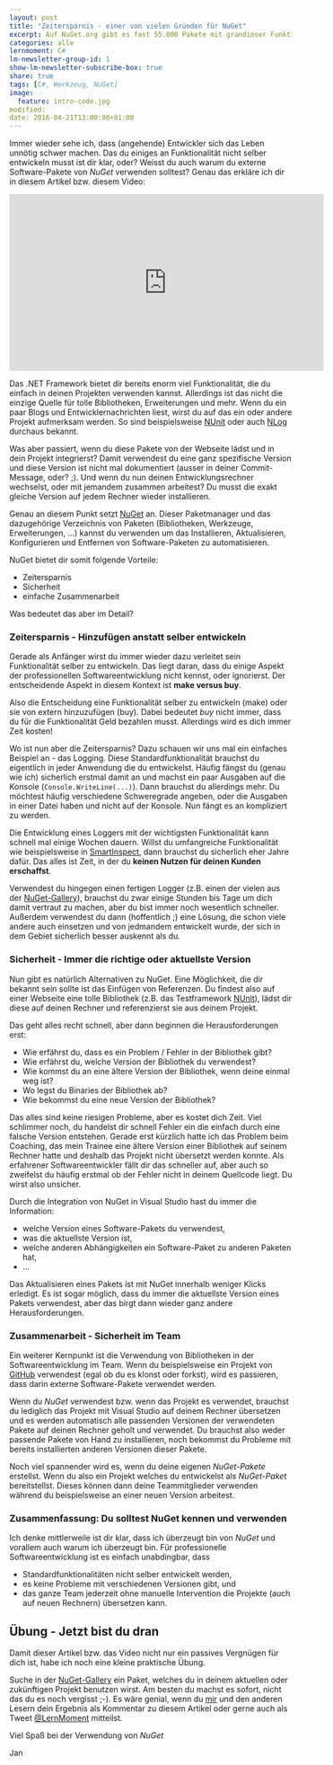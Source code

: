 ```yaml
---
layout: post
title: "Zeitersparnis - einer von vielen Gründen für NuGet"
excerpt: Auf NuGet.org gibt es fast 55.000 Pakete mit grandioser Funktionalität. Nutze Sie!
categories: alle
lernmoment: C#
lm-newsletter-group-id: 1
show-lm-newsletter-subscribe-box: true
share: true
tags: [C#, Werkzeug, NuGet]
image:
  feature: intro-code.jpg
modified:
date: 2016-04-21T13:00:00+01:00
---
```


Immer wieder sehe ich, dass (angehende) Entwickler sich das Leben unnötig schwer machen. Das du einiges an Funktionalität nicht selber entwickeln musst ist dir klar, oder? Weisst du auch warum du externe Software-Pakete von *NuGet* verwenden solltest? Genau das erkläre ich dir in diesem Artikel bzw. diesem Video:

<iframe width="560" height="315" src="https://www.youtube.com/embed/WsvhwW2M7AY" frameborder="0"></iframe>

Das .NET Framework bietet dir bereits enorm viel Funktionalität, die du einfach in deinen Projekten verwenden kannst. Allerdings ist das nicht die einzige Quelle für tolle Bibliotheken, Erweiterungen und mehr. Wenn du ein paar Blogs und Entwicklernachrichten liest, wirst du auf das ein oder andere Projekt aufmerksam werden. So sind beispielsweise <a href="http://www.nunit.org" target="_blank">NUnit</a> oder auch <a href="http://nlog-project.org" target="_blank">NLog</a> durchaus bekannt.

Was aber passiert, wenn du diese Pakete von der Webseite lädst und in dein Projekt integrierst? Damit verwendest du eine ganz spezifische Version und diese Version ist nicht mal dokumentiert (ausser in deiner Commit-Message, oder? ;). Und wenn du nun deinen Entwicklungsrechner wechselst, oder mit jemandem zusammen arbeitest? Du musst die exakt gleiche Version auf jedem Rechner wieder installieren.

Genau an diesem Punkt setzt <a href="http://www.nuget.org" target="_blank">NuGet</a> an. Dieser Paketmanager und das dazugehörige Verzeichnis von Paketen (Bibliotheken, Werkzeuge, Erweiterungen, ...) kannst du verwenden um das Installieren, Aktualisieren, Konfigurieren und Entfernen von Software-Paketen zu automatisieren.

NuGet bietet dir somit folgende Vorteile:

- Zeitersparnis
- Sicherheit
- einfache Zusammenarbeit

Was bedeutet das aber im Detail?

### Zeitersparnis - Hinzufügen anstatt selber entwickeln

Gerade als Anfänger wirst du immer wieder dazu verleitet sein Funktionalität selber zu entwickeln. Das liegt daran, dass du einige Aspekt der professionellen Softwareentwicklung nicht kennst, oder ignorierst. Der entscheidende Aspekt in diesem Kontext ist **make versus buy**.

Also die Entscheidung eine Funktionalität selber zu entwickeln (make) oder sie von extern hinzuzufügen (buy). Dabei bedeutet *buy* nicht immer, dass du für die Funktionalität Geld bezahlen musst. Allerdings wird es dich immer Zeit kosten!

Wo ist nun aber die Zeitersparnis? Dazu schauen wir uns mal ein einfaches Beispiel an - das Logging. Diese Standardfunktionalität brauchst du eigentlich in jeder Anwendung die du entwickelst. Häufig fängst du (genau wie ich) sicherlich erstmal damit an und machst ein paar Ausgaben auf die Konsole (`Console.WriteLine(...)`). Dann brauchst du allerdings mehr. Du möchtest häufig verschiedene Schweregrade angeben, oder die Ausgaben in einer Datei haben und nicht auf der Konsole. Nun fängt es an kompliziert zu werden.

Die Entwicklung eines Loggers mit der wichtigsten Funktionalität kann schnell mal einige Wochen dauern. Willst du umfangreiche Funktionalität wie beispielsweise in <a href="http://www.gurock.com/smartinspect/" target="_blank">SmartInspect</a>, dann brauchst du sicherlich eher Jahre dafür. Das alles ist Zeit, in der du **keinen Nutzen für deinen Kunden erschaffst**.

Verwendest du hingegen einen fertigen Logger (z.B. einen der vielen aus der <a href="https://www.nuget.org/packages?q=logging" target="_blank">NuGet-Gallery</a>), brauchst du zwar einige Stunden bis Tage um dich damit vertraut zu machen, aber du bist immer noch wesentlich schneller. Außerdem verwendest du dann (hoffentlich ;) eine Lösung, die schon viele andere auch einsetzen und von jedmandem entwickelt wurde, der sich in dem Gebiet sicherlich besser auskennt als du.

### Sicherheit - Immer die richtige oder aktuellste Version

Nun gibt es natürlich Alternativen zu NuGet. Eine Möglichkeit, die dir bekannt sein sollte ist das Einfügen von Referenzen. Du findest also auf einer Webseite eine tolle Bibliothek (z.B. das Testframework <a href="http://www.nunit.org" target="_blank">NUnit</a>), lädst dir diese auf deinen Rechner und referenzierst sie aus deinem Projekt.

Das geht alles recht schnell, aber dann beginnen die Herausforderungen erst:

- Wie erfährst du, dass es ein Problem / Fehler in der Bibliothek gibt?
- Wie erfährst du, welche Version der Bibliothek du verwendest?
- Wie kommst du an eine ältere Version der Bibliothek, wenn deine einmal weg ist?
- Wo legst du Binaries der Bibliothek ab?
- Wie bekommst du eine neue Version der Bibliothek?

Das alles sind keine riesigen Probleme, aber es kostet dich Zeit. Viel schlimmer noch, du handelst dir schnell Fehler ein die einfach durch eine falsche Version entstehen. Gerade erst kürzlich hatte ich das Problem beim Coaching, das mein Trainee eine ältere Version einer Bibliothek auf seinem Rechner hatte und deshalb das Projekt nicht übersetzt werden konnte. Als erfahrener Softwareentwickler fällt dir das schneller auf, aber auch so zweifelst du häufig erstmal ob der Fehler nicht in deinem Quellcode liegt. Du wirst also unsicher.

Durch die Integration von NuGet in Visual Studio hast du immer die Information: 

- welche Version eines Software-Pakets du verwendest, 
- was die aktuellste Version ist,
- welche anderen Abhängigkeiten ein Software-Paket zu anderen Paketen hat,
- ...

Das Aktualisieren eines Pakets ist mit NuGet innerhalb weniger Klicks erledigt. Es ist sogar möglich, dass du immer die aktuellste Version eines Pakets verwendest, aber das birgt dann wieder ganz andere Herausforderungen.

### Zusammenarbeit - Sicherheit im Team

Ein weiterer Kernpunkt ist die Verwendung von Bibliotheken in der Softwareentwicklung im Team. Wenn du beispielsweise ein Projekt von <a href="https://www.github.com" target="_blank">GitHub</a> verwendest (egal ob du es klonst oder forkst), wird es passieren, dass darin externe Software-Pakete verwendet werden.

Wenn du *NuGet* verwendest bzw. wenn das Projekt es verwendet, brauchst du lediglich das Projekt mit Visual Studio auf deinem Rechner übersetzen und es werden automatisch alle passenden Versionen der verwendeten Pakete auf deinen Rechner geholt und verwendet. Du brauchst also weder passende Pakete von Hand zu installieren, noch bekommst du Probleme mit bereits installierten anderen Versionen dieser Pakete.

Noch viel spannender wird es, wenn du deine eigenen *NuGet-Pakete* erstellst. Wenn du also ein Projekt welches du entwickelst als *NuGet-Paket* bereitstellst. Dieses können dann deine Teammitglieder verwenden während du beispielsweise an einer neuen Version arbeitest.

### Zusammenfassung: Du solltest NuGet kennen und verwenden

Ich denke mittlerweile ist dir klar, dass ich überzeugt bin von *NuGet* und vorallem auch warum ich überzeugt bin. Für professionelle Softwareentwicklung ist es einfach unabdingbar, dass 

- Standardfunktionalitäten nicht selber entwickelt werden,
- es keine Probleme mit verschiedenen Versionen gibt, und
- das ganze Team jederzeit ohne manuelle Intervention die Projekte (auch auf neuen Rechnern) übersetzen kann.

## Übung - Jetzt bist du dran

Damit dieser Artikel bzw. das Video nicht nur ein passives Vergnügen für dich ist, habe ich noch eine kleine praktische Übung.

Suche in der <a href="http://www.nuget.org" target="_blank">NuGet-Gallery</a> ein Paket, welches du in deinem aktuellen oder zukünftigen Projekt benutzen wirst. Am besten du machst es sofort, nicht das du es noch vergisst ;-). 
Es wäre genial, wenn du [mir](mailto:jan@lernmoment.de) und den anderen Lesern dein Ergebnis als Kommentar zu diesem Artikel oder gerne auch als Tweet [@LernMoment](https://twitter.com/LernMoment) mitteilst.

Viel Spaß bei der Verwendung von *NuGet*

Jan
